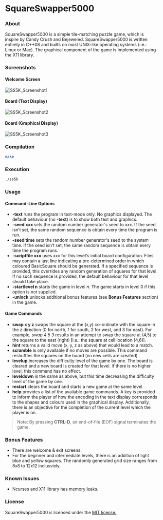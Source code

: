 # SquareSwapper5000
### About
SquareSwapper5000 is a simple tile-matching puzzle game, which is inspire by Candy Crush and Bejeweled. SquareSwapper5000 is written entirely in C++08 and builts on most UNIX-like operating systems (i.e.: Linux or Mac). The graphical component of the game is implemented using the X11 library.

### Screenshots
#### Welcome Screen
![SS5K_Screenshot1](https://cloud.githubusercontent.com/assets/7763904/7016955/b40af728-dcbd-11e4-8f0b-3ce54870f3c0.png)
#### Board (Text Display)
![SS5K_Screenshot2](https://cloud.githubusercontent.com/assets/7763904/7016997/7491dbb0-dcbe-11e4-9620-3b800a20139c.png)
#### Board (Graphical Display)
![SS5K_Screenshot3](https://cloud.githubusercontent.com/assets/7763904/7017035/f9791ca8-dcbe-11e4-95d7-bc570de1f78f.png)

### Compilation
```bash
make
```

### Execution
```bash
./ss5k
```

### Usage
#### Command-Line Options
- **-text** runs the program in text-mode only. No graphics displayed. The default behaviour (no **-text**) is to show both text and graphics.
- **-seed xxx** sets the random number generator's seed to *xxx*. If the seed isn't set, the same random sequence is obtain every time the program is run.
- **-seed time** sets the random number generator's seed to the system time. If the seed isn't set, the same random sequence is obtain every time the program runs.
- **-scriptfile xxx** uses *xxx* for this level's initial board configuration. Files may contain a last line indicating a pre-determined order in which coloured BasicSquare should be generated. If a specified sequence is provided, this overrides any random generation of squares for that level. If no such sequence is provided, the default behaviour for that level should take place.
- **-startlevel n** starts the game in level *n*. The game starts in level 0 if this option is not supplied.
- **-unlock** unlocks additional bonus features (see **Bonus Features** section) in the game.

#### Game Commands 
- **swap x y z** swaps the square at the (x,y) co-ordinate with the square in the z direction (0 for north, 1 for south, 2 for west, and 3 for east). For example, *swap 4 5 3* results in an attempt to swap the square at (4,5) to the square to the east (right) [i.e.: the square at cell location (4,6)].
- **hint** returns a valid move (x, y, z as above) that would lead to a match.
- **scramble** is only available if no moves are possible. This command reshuffles the squares on the board (no new cells are created).
- **levelup** increases the difficulty level of the game by one. The board is cleared and a new board is created for that level. If there is no higher level, this command has no effect.
- **leveldown** is the same as above, but this time decreasing the difficulty level of the game by one.
- **restart** clears the board and starts a new game at the same level.
- **help** provides a list of the available game commands. A key is provided to inform the player of how the encoding in the text display corresponds to the shapes and colours used in the graphical display. Additionally, there is an objective for the completion of the current level which the player is on.

> Note: By pressing **CTRL-D**, an end-of-file (EOF) signal terminates the game.

### Bonus Features
- There are welcome & exit screens.
- For the beginner and intermediate levels, there is an addition of light blue and yellow squares. The randomly generated grid size ranges from 8x8 to 12x12 inclusviely.

### Known Issues
- Ncurses and X11 library has memory leaks.

### License
SquareSwapper5000 is licensed under the [MIT license.](https://github.com/elailai94/SquareSwapper5000/blob/master/LICENSE)
